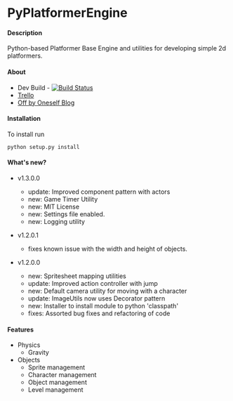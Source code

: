 PyPlatformerEngine 
==================

#### Description
Python-based Platformer Base Engine and utilities for developing simple 2d platformers.

#### About
* Dev Build - [![Build Status](http://walrath.technology:8080/jenkins/buildStatus/icon?job=PyPlatformerEngine)](http://walrath.technology:8080/jenkins/view/Open%20Source/job/PyPlatformerEngine/)
* [Trello](https://trello.com/b/b5zVsGiI/pyplatformerengine)
* [Off by Oneself Blog](http://blog.walrath.technology)

#### Installation
To install run 

	python setup.py install


#### What's new?
* v1.3.0.0
	* update: Improved component pattern with actors
	* new: Game Timer Utility
	* new: MIT License
	* new: Settings file enabled.
	* new: Logging utility

* v1.2.0.1
	* fixes known issue with the width and height of objects.
	
* v1.2.0.0
	* new: Spritesheet mapping utilities
	* update: Improved action controller with jump
	* new: Default camera utility for moving with a character
	* update: ImageUtils now uses Decorator pattern
	* new: Installer to install module to python 'classpath'
	* fixes: Assorted bug fixes and refactoring of code 

#### Features
* Physics
	* Gravity
* Objects
	* Sprite management
	* Character management
	* Object management
	* Level management

